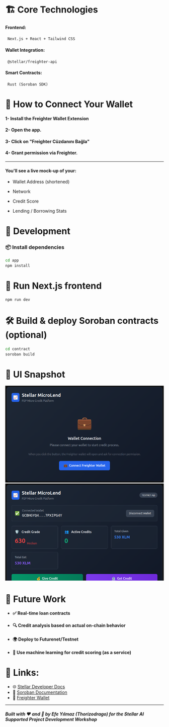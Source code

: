 # 🏗️ Core Technologies

#### Frontend: 
<code> Next.js + React + Tailwind CSS </code>

#### Wallet Integration: 
<code> @stellar/freighter-api </code>

#### Smart Contracts: 
<code> Rust (Soroban SDK) </code>

# 🔑 How to Connect Your Wallet

#### 1- Install the Freighter Wallet Extension
#### 2- Open the app.
#### 3- Click on "Freighter Cüzdanını Bağla"
#### 4- Grant permission via Freighter.
<hr> 

#### You'll see a live mock-up of your:

- Wallet Address (shortened)

- Network

- Credit Score

- Lending / Borrowing Stats

# 🧪 Development
### 📦 Install dependencies
```bash
cd app
npm install
```
# 🚀 Run Next.js frontend

```bash
npm run dev
```

# 🛠️ Build & deploy Soroban contracts (optional)

```bash
cd contract
soroban build
```

# 📸 UI Snapshot

![Uygulama Ana Ekran Görüntüsü](firstcontent.png)
![Uygulama Ana Ekran Görüntüsü](secondcontent.png)
    

# 📌 Future Work

- ####   ✅ Real-time loan contracts

- ####   🔍 Credit analysis based on actual on-chain behavior

- ####   🌍 Deploy to Futurenet/Testnet

- ####   🧠 Use machine learning for credit scoring (as a service)

# 🔗 Links:
- 🌐 [Stellar Developer Docs](https://developers.stellar.org/docs/)
- 🔧 [Soroban Documentation](https://soroban.stellar.org/docs)
- 💼 [Freighter Wallet](https://freighter.app/)

<hr>

##### Built with ❤️ and 🤖 by Efe Yılmaz (Thorizodrago) for the Stellar AI Supported Project Development Workshop
